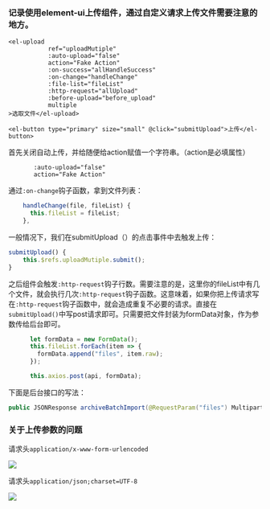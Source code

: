 ### 记录使用element-ui上传组件，通过自定义请求上传文件需要注意的地方。



```vue
<el-upload
           ref="uploadMutiple"
           :auto-upload="false"
           action="Fake Action"
           :on-success="allHandleSuccess"
           :on-change="handleChange"
           :file-list="fileList"
           :http-request="allUpload"
           :before-upload="before_upload"
           multiple
>选取文件</el-upload>

<el-button type="primary" size="small" @click="submitUpload">上传</el-button>
```

首先关闭自动上传，并给随便给action赋值一个字符串。（action是必填属性）

           :auto-upload="false"
           action="Fake Action"
通过`:on-change`钩子函数，拿到文件列表：

```js
    handleChange(file, fileList) {
      this.fileList = fileList;
    },
```

一般情况下，我们在submitUpload（）的点击事件中去触发上传：

```js
submitUpload() {
	this.$refs.uploadMutiple.submit();
}
```

之后组件会触发`:http-request`钩子行数。需要注意的是，这里你的fileList中有几个文件，就会执行几次`:http-request`钩子函数。这意味着，如果你把上传请求写在`:http-request`钩子函数中，就会造成重复不必要的请求。直接在`submitUpload()`中写post请求即可。只需要把文件封装为formData对象，作为参数传给后台即可。

```js
      let formData = new FormData();
      this.fileList.forEach(item => {
        formData.append("files", item.raw);
      });

	  this.axios.post(api, formData);
```

下面是后台接口的写法：

```java
public JSONResponse archiveBatchImport(@RequestParam("files") MultipartFile[] files){}
```



### 关于上传参数的问题



请求头`application/x-www-form-urlencoded`

![](https://gitee.com/youngniu/pic-bed/raw/master/img/image-20200812105247480.png)





请求头`application/json;charset=UTF-8`

![](https://gitee.com/youngniu/pic-bed/raw/master/img/image-20200812105313027.png)